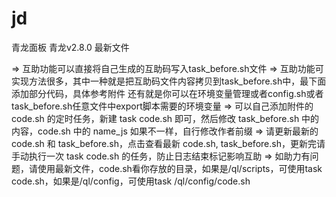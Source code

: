 # jd
青龙面板  青龙v2.8.0 最新文件

=> 互助功能可以直接将自己生成的互助码写入task_before.sh文件
=> 互助功能可实现方法很多，其中一种就是把互助码文件内容拷贝到task_before.sh中，最下面添加部分代码，具体参考附件
   还有就是你可以在环境变量管理或者config.sh或者task_before.sh任意文件中export脚本需要的环境变量
=> 可以自己添加附件的 code.sh 的定时任务，新建 task code.sh 即可，然后修改 task_before.sh 中的内容，code.sh 中的 name_js 如果不一样，自行修改作者前缀
=> 请更新最新的 code.sh 和 task_before.sh，点击查看最新 code.sh, task_before.sh，更新完请手动执行一次 task code.sh 的任务，防止日志结束标记影响互助
=> 如助力有问题，请使用最新文件，code.sh看你存放的目录，如果是/ql/scripts，可使用task code.sh，如果是/ql/config，可使用task /ql/config/code.sh

